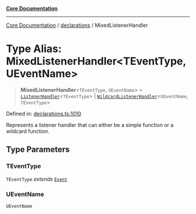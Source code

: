[**Core Documentation**](../../README.md)

***

[Core Documentation](../../README.md) / [declarations](../README.md) / MixedListenerHandler

# Type Alias: MixedListenerHandler\<TEventType, UEventName\>

> **MixedListenerHandler**\<`TEventType`, `UEventName`\> = [`ListenerHandler`](ListenerHandler.md)\<`TEventType`\> \| [`WildcardListenerHandler`](WildcardListenerHandler.md)\<`UEventName`, `TEventType`\>

Defined in: [declarations.ts:1010](https://github.com/stonemjs/core/blob/3581a30de158e951ead319c3cc6abead0be9639f/src/declarations.ts#L1010)

Represents a listener handler that can either be a simple function or a wildcard function.

## Type Parameters

### TEventType

`TEventType` *extends* [`Event`](../../events/Event/classes/Event.md)

### UEventName

`UEventName`
